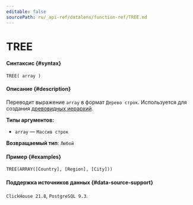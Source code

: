 ```yaml
---
editable: false
sourcePath: ru/_api-ref/datalens/function-ref/TREE.md
---
```


# TREE



#### Синтаксис {#syntax}


```
TREE( array )
```

#### Описание {#description}
Переводит выражение `array` в формат `Дерево строк`. Используется для создания [древовидных иерархий](../concepts/data-types.md#tree-hierarchy).

**Типы аргументов:**
- `array` — `Массив строк`


**Возвращаемый тип**: `Любой`

#### Пример {#examples}

```
TREE(ARRAY([Country], [Region], [City]))
```


#### Поддержка источников данных {#data-source-support}

`ClickHouse 21.8`, `PostgreSQL 9.3`.
